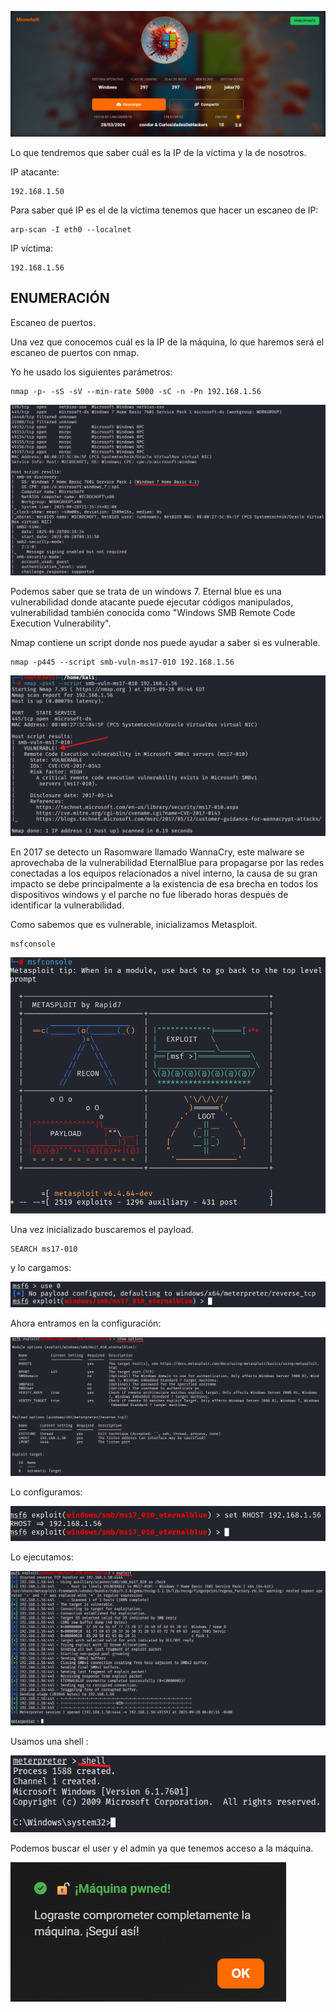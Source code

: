![](images/Pasted%20image%2020250928110537.png)


Lo que tendremos que saber cuál es la IP de la víctima y la de nosotros. 

IP atacante: 
```
192.168.1.50
```

Para saber qué IP es el de la víctima tenemos que hacer un escaneo de IP: 
```
arp-scan -I eth0 --localnet
```

IP víctima: 
```
192.168.1.56
```


ENUMERACIÓN
----------------------------
Escaneo de puertos.

Una vez que conocemos cuál es la IP de la máquina, lo que haremos será el escaneo de puertos con nmap. 

Yo he usado los siguientes parámetros: 
```
nmap -p- -sS -sV --min-rate 5000 -sC -n -Pn 192.168.1.56
```

![](images/Pasted%20image%2020250928113706.png)

Podemos saber que se trata de un windows 7. 
Eternal blue es una vulnerabilidad donde atacante puede ejecutar códigos manipulados, vulnerabilidad también conocida como "Windows SMB Remote Code Execution Vulnerability". 

Nmap contiene un script donde nos puede ayudar a saber si es vulnerable. 

```
nmap -p445 --script smb-vuln-ms17-010 192.168.1.56 
```

![](images/Pasted%20image%2020250928114715.png)

En 2017 se detecto un Rasomware llamado WannaCry, este malware se aprovechaba de la vulnerabilidad EternalBlue para propagarse por las redes conectadas a los equipos relacionados a nivel interno, la causa de su gran impacto se debe principalmente a la existencia de esa brecha en todos los dispositivos windows y el parche no fue liberado horas después de identificar la vulnerabilidad.

Como sabemos que es vulnerable, inicializamos Metasploit. 

```
msfconsole
```

![](images/Pasted%20image%2020250928115207.png)

Una vez inicializado buscaremos el payload. 

```
SEARCH ms17-010
```

y lo cargamos: 

![](images/Pasted%20image%2020250928115916.png)

Ahora entramos en la configuración: 

![](images/Pasted%20image%2020250928120010.png)

Lo configuramos: 

![](images/Pasted%20image%2020250928120143.png)

Lo ejecutamos: 

![](images/Pasted%20image%2020250928120312.png)

Usamos una shell :

![](images/Pasted%20image%2020250928120421.png)

Podemos buscar el user y el admin ya que tenemos acceso a la máquina. 



![](images/Pasted%20image%2020250928121001.png)
